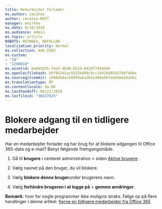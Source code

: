 ```yaml
---
title: Medarbejder forlader
ms.author: cmcatee
author: cmcatee-MSFT
manager: mnirkhe
ms.date: 4/16/2018
ms.audience: Admin
ms.topic: article
ROBOTS: NOINDEX, NOFOLLOW
localization_priority: Normal
ms.collection: Adm_O365
ms.custom:
- "18"
- "1200010"
ms.assetid: ba665d35-f4af-4bd0-b52d-841df7454d4b
ms.openlocfilehash: b5f86345ac9315b489c9cc19419d95437e0f4bbe
ms.sourcegitcommit: 1d98db8acb9959aba3b5e308a567ade6b62da56c
ms.translationtype: MT
ms.contentlocale: da-DK
ms.lasthandoff: 08/22/2019
ms.locfileid: "36527825"
---
```

# <a name="block-access-to-a-former-employee"></a>Blokere adgang til en tidligere medarbejder

Har en medarbejder forlader og har brug for at blokere adgangen til Office 365-data og e-mail? Benyt følgende fremgangsmåde.
  
1. Gå til **brugere** i centeret administration \> siden [Aktive brugere](https://go.microsoft.com/fwlink/p/?linkid=834822) .

2. Vælg navnet på den bruger, du vil blokere.

3. Vælg **blokere denne bruger**under brugerens navn.

4. Vælg **forhindre brugeren i at logge på** \> **gemme ændringer**.

**Bemærk**: hvor for nogle programmer ikke muligvis straks. Følge op på flere handlinger i denne artikel: [fjerne en tidligere medarbejder fra Office 365](https://docs.microsoft.com/office365/admin/add-users/remove-former-employee)